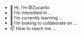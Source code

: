 - 👋 Hi, I’m @Zucarito
- 👀 I’m interested in ...
- 🌱 I’m currently learning ...
- 💞️ I’m looking to collaborate on ...
- 📫 How to reach me ...

<!---
Zucarito/Zucarito is a ✨ special ✨ repository because its `README.md` (this file) appears on your GitHub profile.
You can click the Preview link to take a look at your changes.
--->
